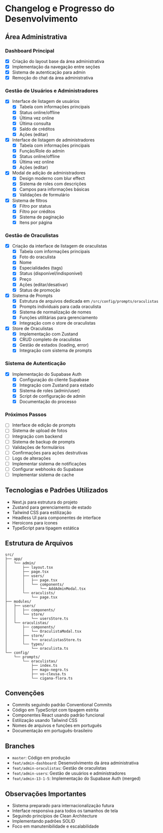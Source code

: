 # Changelog e Progresso do Desenvolvimento

## Área Administrativa

### Dashboard Principal
- [x] Criação do layout base da área administrativa
- [x] Implementação da navegação entre seções
- [x] Sistema de autenticação para admin
- [x] Remoção do chat da área administrativa

### Gestão de Usuários e Administradores
- [x] Interface de listagem de usuários
  - [x] Tabela com informações principais
  - [x] Status online/offline
  - [x] Última vez online
  - [x] Última consulta
  - [x] Saldo de créditos
  - [x] Ações (editar)

- [x] Interface de listagem de administradores
  - [x] Tabela com informações principais
  - [x] Função/Role do admin
  - [x] Status online/offline
  - [x] Última vez online
  - [x] Ações (editar)

- [x] Modal de adição de administradores
  - [x] Design moderno com blur effect
  - [x] Sistema de roles com descrições
  - [x] Campos para informações básicas
  - [x] Validações de formulário

- [x] Sistema de filtros
  - [x] Filtro por status
  - [x] Filtro por créditos
  - [x] Sistema de paginação
  - [x] Itens por página

### Gestão de Oraculistas
- [x] Criação da interface de listagem de oraculistas
  - [x] Tabela com informações principais
  - [x] Foto do oraculista
  - [x] Nome
  - [x] Especialidades (tags)
  - [x] Status (disponível/indisponível)
  - [x] Preço
  - [x] Ações (editar/desativar)
  - [x] Status de promoção

- [x] Sistema de Prompts
  - [x] Estrutura de arquivos dedicada em `/src/config/prompts/oraculistas`
  - [x] Prompts individuais para cada oraculista
  - [x] Sistema de normalização de nomes
  - [x] Funções utilitárias para gerenciamento
  - [x] Integração com o store de oraculistas

- [x] Store de Oraculistas
  - [x] Implementação com Zustand
  - [x] CRUD completo de oraculistas
  - [x] Gestão de estados (loading, error)
  - [x] Integração com sistema de prompts

### Sistema de Autenticação
- [x] Implementação do Supabase Auth
  - [x] Configuração do cliente Supabase
  - [x] Integração com Zustand para estado
  - [x] Sistema de roles (admin/user)
  - [x] Script de configuração de admin
  - [x] Documentação do processo

### Próximos Passos
- [ ] Interface de edição de prompts
- [ ] Sistema de upload de fotos
- [ ] Integração com backend
- [ ] Sistema de backup de prompts
- [ ] Validações de formulários
- [ ] Confirmações para ações destrutivas
- [ ] Logs de alterações
- [ ] Implementar sistema de notificações
- [ ] Configurar webhooks do Supabase
- [ ] Implementar sistema de cache

## Tecnologias e Padrões Utilizados
- Next.js para estrutura do projeto
- Zustand para gerenciamento de estado
- Tailwind CSS para estilização
- Headless UI para componentes de interface
- Heroicons para ícones
- TypeScript para tipagem estática

## Estrutura de Arquivos
```
src/
├── app/
│   └── admin/
│       ├── layout.tsx
│       ├── page.tsx
│       ├── users/
│       │   ├── page.tsx
│       │   └── components/
│       │       └── AddAdminModal.tsx
│       └── oraculists/
│           └── page.tsx
├── modules/
│   ├── users/
│   │   ├── components/
│   │   └── store/
│   │       └── usersStore.ts
│   └── oraculistas/
│       ├── components/
│       │   └── OraculistaModal.tsx
│       ├── store/
│       │   └── oraculistasStore.ts
│       └── types/
│           └── oraculista.ts
└── config/
    └── prompts/
        └── oraculistas/
            ├── index.ts
            ├── mago-negro.ts
            ├── vo-cleusa.ts
            └── cigana-flora.ts
```

## Convenções
- Commits seguindo padrão Conventional Commits
- Código em TypeScript com tipagem estrita
- Componentes React usando padrão funcional
- Estilização usando Tailwind CSS
- Nomes de arquivos e funções em português
- Documentação em português-brasileiro

## Branches
- `master`: Código em produção
- `feat/admin-dashboard`: Desenvolvimento da área administrativa
- `feat/admin-oraculistas`: Gestão de oraculistas
- `feat/admin-users`: Gestão de usuários e administradores
- `feat/admin-13-1-5`: Implementação do Supabase Auth (merged)

## Observações Importantes
- Sistema preparado para internacionalização futura
- Interface responsiva para todos os tamanhos de tela
- Seguindo princípios de Clean Architecture
- Implementando padrões SOLID
- Foco em manutenibilidade e escalabilidade
